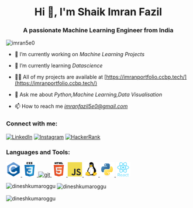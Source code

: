 <h1 align="center">Hi 👋, I'm Shaik Imran Fazil</h1>
<h3 align="center">A passionate Machine Learning Engineer from India</h3>

<p align="left"> <img src="https://komarev.com/ghpvc/?username=imran5e0&label=Profile%20views&color=0e75b6&style=flat" alt="imran5e0" /> </p>

- 🔭 I’m currently working on *Machine Learning Projects*

- 🌱 I’m currently learning *Datascience*

- 👨‍💻 All of my projects are available at [https://imranportfolio.ccbp.tech/](https://imranportfolio.ccbp.tech/)

- 💬 Ask me about *Python,Machine Learning,Data Visualisation*

- 📫 How to reach me *imranfazil5e0@gmail.com*

<h3 align="left">Connect with me:</h3>
<p align="left">
<a href="https://www.linkedin.com/in/shaik-imran-fazil-086753208" target="blank"><img align="center" src="https://raw.githubusercontent.com/rahuldkjain/github-profile-readme-generator/master/src/images/icons/Social/linked-in-alt.svg" alt="LinkedIn" height="30" width="40" /></a>
<a href="https://www.instagram.com/imran.fazil17/?igshid=YmMyMTA2M2Y%3D" target="blank"><img align="center" src="https://raw.githubusercontent.com/rahuldkjain/github-profile-readme-generator/master/src/images/icons/Social/instagram.svg" alt="Instagram" height="30" width="40" /></a>
<a href="https://www.hackerrank.com/imran5e0" target="blank"><img align="center" src="https://raw.githubusercontent.com/rahuldkjain/github-profile-readme-generator/master/src/images/icons/Social/hackerrank.svg" alt="HackerRank" height="30" width="40" /></a>
</p>

<h3 align="left">Languages and Tools:</h3>
<p align="left"> <a href="https://www.cprogramming.com/" target="_blank"> <img src="https://raw.githubusercontent.com/devicons/devicon/master/icons/c/c-original.svg" alt="c" width="40" height="40"/> </a> <a href="https://www.w3schools.com/css/" target="_blank"> <img src="https://raw.githubusercontent.com/devicons/devicon/master/icons/css3/css3-original-wordmark.svg" alt="css3" width="40" height="40"/> </a> <a href="https://git-scm.com/" target="_blank"> <img src="https://www.vectorlogo.zone/logos/git-scm/git-scm-icon.svg" alt="git" width="40" height="40"/> </a> <a href="https://www.w3.org/html/" target="_blank"> <img src="https://raw.githubusercontent.com/devicons/devicon/master/icons/html5/html5-original-wordmark.svg" alt="html5" width="40" height="40"/> </a> <a href="https://developer.mozilla.org/en-US/docs/Web/JavaScript" target="_blank"> <img src="https://raw.githubusercontent.com/devicons/devicon/master/icons/javascript/javascript-original.svg" alt="javascript" width="40" height="40"/> </a> <a href="https://www.linux.org/" target="_blank"> <img src="https://raw.githubusercontent.com/devicons/devicon/master/icons/linux/linux-original.svg" alt="linux" width="40" height="40"/> </a> <a href="https://www.python.org" target="_blank"> <img src="https://raw.githubusercontent.com/devicons/devicon/master/icons/python/python-original.svg" alt="python" width="40" height="40"/> </a> <a href="https://reactjs.org/" target="_blank"> <img src="https://raw.githubusercontent.com/devicons/devicon/master/icons/react/react-original-wordmark.svg" alt="react" width="40" height="40"/> </a> </p>

<p><img align="left" src="https://github-readme-stats.vercel.app/api/top-langs?username=dineshkumaroggu&show_icons=true&locale=en&layout=compact&theme=dark" alt="dineshkumaroggu" /></p>

<p>&nbsp;<img align="center" src="https://github-readme-stats.vercel.app/api?username=dineshkumaroggu&show_icons=true&locale=en&theme=dark" alt="dineshkumaroggu" /></p>

<p><img align="center" src="https://github-readme-streak-stats.herokuapp.com/?user=dineshkumaroggu&theme=dark" alt="dineshkumaroggu" /></p>

